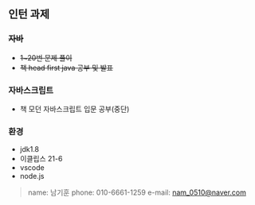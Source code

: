 ## 인턴 과제
### ~~자바~~
- ~~1~20번 문제 풀이~~
- ~~책 head first java 공부 및 발표~~

### 자바스크립트
- 책 모던 자바스크립트 입문 공부(중단)

### 환경
- jdk1.8
- 이클립스 21-6
- vscode 
- node.js

> name: 남기훈
phone: 010-6661-1259
e-mail: nam_0510@naver.com